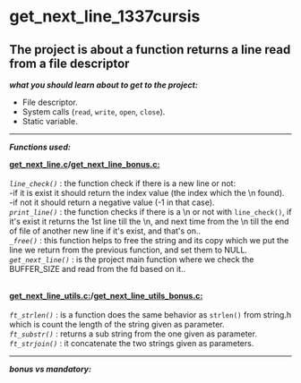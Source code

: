# get_next_line_1337cursis
The project is about a function returns a line read from a file descriptor
------------------------------------------------------------------------
***what you should learn about to get to the project:***
- File descriptor.
- System calls (`read`, `write`, `open`, `close`).
- Static variable.

------------------------------------------------------------------------

***Functions used:***

**<a href="https://github.com/UNES01/get_next_line_1337cursis/blob/main/get_next_line.c">get_next_line.c</a>/<a href="https://github.com/UNES01/get_next_line_1337cursis/blob/main/get_next_line_bonus.c">get_next_line_bonus.c:</a>**<br><br>
*`line_check()`* : the function check if there is a new line or not:<br>
	                -if it is exist it should return the index value (the index which the \n found).<br>
	                -if not it should return a negative value (-1 in that case).<br>
*`print_line()`* : the function checks if there is a \n or not with `line_check()`, if it's exist it returns the 1st line till the \n, and next time from the \n till the end of file of another new line if it's exist, and that's on..<br>
*`_free()`* : this function helps to free the string and its copy which we put the line we return from the previous function, and set them to NULL.<br>
*`get_next_line()`* : is the project main function where we check the BUFFER_SIZE and read from the fd based on it..<br><br>

**<a href="https://github.com/UNES01/get_next_line_1337cursis/blob/main/get_next_line_utils.c">get_next_line_utils.c:</a>/<a href="https://github.com/UNES01/get_next_line_1337cursis/blob/main/get_next_line_utils_bonus.c">get_next_line_utils_bonus.c:</a>**<br><br>
*`ft_strlen()`* : is a function does the same behavior as `strlen()` from string.h which is count the length of the string given as parameter.<br>
*`ft_substr()`* : returns a sub string from the one given as parameter. <br>
*`ft_strjoin()`* : it concatenate the two strings given as parameters.

-------------------------------------------------------------------------

***bonus vs mandatory:***
